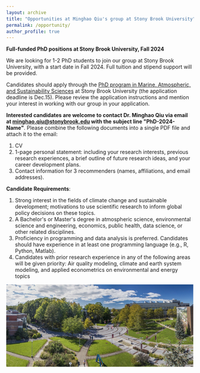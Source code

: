 ```yaml
---
layout: archive
title: "Opportunities at Minghao Qiu's group at Stony Brook University"
permalink: /opportunity/
author_profile: true
---
```


<!--- \* denotes equally contributing authors -->

**Full-funded PhD positions at Stony Brook University, Fall 2024**

We are looking for 1-2 PhD students to join our group at Stony Brook University, with a start date in Fall 2024. Full tuition and stipend support will be provided. 

Candidates should apply through the [PhD program in Marine, Atmospheric, and Sustainability Sciences](https://www.stonybrook.edu/commcms/somas/education/graduate/apply) at Stony Brook University (the application deadline is Dec.15). Please review the application instructions and mention your interest in working with our group in your application.

**Interested candidates are welcome to contact Dr. Minghao Qiu via email at minghao.qiu@stonybrook.edu with the subject line "PhD-2024-Name"**. Please combine the following documents into a single PDF file and attach it to the email: 
1.	CV
2.	1-page personal statement: including your research interests, previous research experiences, a brief outline of future research ideas, and your career development plans.
3.	Contact information for 3 recommenders (names, affiliations, and email addresses).


**Candidate Requirements**:

1.	Strong interest in the fields of climate change and sustainable development; motivations to use scientific research to inform global policy decisions on these topics. 
2.	A Bachelor's or Master's degree in atmospheric science, environmental science and engineering, economics, public health, data science, or other related disciplines.
3.	Proficiency in programming and data analysis is preferred. Candidates should have experience in at least one programming language (e.g., R, Python, Matlab).
4.	Candidates with prior research experience in any of the following areas will be given priority: Air quality modeling, climate and earth system modeling, and applied econometrics on environmental and energy topics


<img src="/images/SBU_campus.png" alt="SBU Campus" align="center" class="inline" width=700 height=223/>



<br/>
